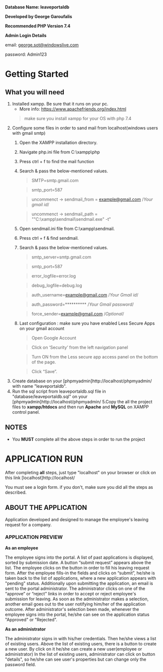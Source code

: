 **Database Name: leaveportaldb**

**Developed by George Garoufalis**

**Recommended PHP Version 7.4**

**Admin Login Details**

email: george.sot@windowslive.com

password: Admin123

# Getting Started

## What you will need
1. Installed xampp. Be sure that it runs on your pc.
    * More info: https://www.apachefriends.org/index.html
   > make sure you install xampp for your OS with php 7.4
2. Configure some files in order to sand mail from localhost(windows users with gmail smtp)
    1. Open the XAMPP installation directory.
    2. Navigate php.ini file from C:\xampp\php
    3. Press ctrl + f to find the mail function
    4. Search & pass the below-mentioned values.
       >SMTP=smtp.gmail.com

       >smtp_port=587

       >uncommenct -> sendmail_from = example@gmail.com  /*Your gmail id*/

       >uncommenct -> sendmail_path = "\"C:\xampp\sendmail\sendmail.exe\" -t"

    5. Open sendmail.ini file from C:\xampp\sendmail.
    6. Press ctrl + f & find sendmail.
    7. Search & pass the below-mentioned values.
       >smtp_server=smtp.gmail.com

       >smtp_port=587

       >error_logfile=error.log

       >debug_logfile=debug.log

       >auth_username=example@gmail.com  /*Your Gmail id*/

       >auth_password=**********  /*Your Gmail password*/

       >force_sender=example@gmail.com  /*Optional*/
    8. Last configuration : make sure you have enabled Less Secure Apps on your gmail account
       > Open Google Account

       > Click on  ‘Security’ from the left navigation panel

       > Turn ON from the Less secure app access panel on the bottom of the page.

       > Click “Save”.
3. Create database on your [phpmyadmin]http://localhost/phpmyadmin/ with name "leaveportaldb".
4. Run the sql script from leaveportaldb.sql file in "database/leaveportaldb.sql" on your [phpmyadmin]http://localhost/phpmyadmin/
   5.Copy the all the project files to **xampp/htdocs** and then run **Apache** and **MySQL** on XAMPP control panel.

## NOTES
* You **MUST** complete all the above steps in order to run the project

# APPLICATION RUN
After completing **all** steps, just type "localhost" on your browser or click on this link [localhost]http://localhost/

You must see a login form. if you don't, make sure you did all the steps as described.

## ABOUT THE APPLICATION
Application developed and designed to manage the employee's leaving request for a company.

### APPLICATION PREVIEW
**As an employee**

The employee signs into the portal.
A list of past applications is displayed, sorted by submission date.
A button “submit request” appears above the list. The employee clicks on the button in order to fill his leaving request form.
After the employee fills-in the fields and clicks on “submit”, he/she is taken back to the list of applications, where a new application appears with "pending" status.
Additionally upon submitting the application, an email is sent to the portal administrator.
The administrator clicks on one of the “approve” or “reject” links in order to accept or reject employee's submission for leaving.
As soon as the administrator makes a selection, another email goes out to the user notifying him/her of the application outcome.
After administrator's selection been made, whenever the employee signs into the portal, he/she can see on the application status "Approved" or "Rejected".

**As an administrator**

The administrator signs in with his/her credentials.
Then he/she views a list of existing users.
Above the list of existing users, there is a button to create a new user. By click on it he/she can create a new user(employee or administrator)
In the list of existing users, administrator can click on button "details", so he/she can see user's properties but can change only the password field.

